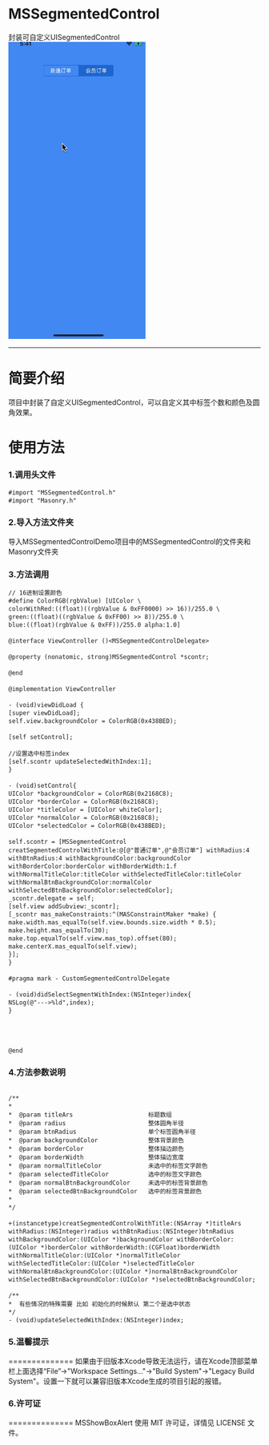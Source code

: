 # MSSegmentedControl
封装可自定义UISegmentedControl<br/>
![image](https://github.com/sunmean/MSSegmentedControl/blob/master/record201911125001.gif)

---
简要介绍
==============
项目中封装了自定义UISegmentedControl，可以自定义其中标签个数和颜色及圆角效果。<br/>

使用方法
==============

### 1.调用头文件
```objc
#import "MSSegmentedControl.h"
#import "Masonry.h"
```

### 2.导入方法文件夹
导入MSSegmentedControlDemo项目中的MSSegmentedControl的文件夹和Masonry文件夹

### 3.方法调用
```objc
// 16进制设置颜色
#define ColorRGB(rgbValue) [UIColor \
colorWithRed:((float)((rgbValue & 0xFF0000) >> 16))/255.0 \
green:((float)((rgbValue & 0xFF00) >> 8))/255.0 \
blue:((float)(rgbValue & 0xFF))/255.0 alpha:1.0]

@interface ViewController ()<MSSegmentedControlDelegate>

@property (nonatomic, strong)MSSegmentedControl *scontr;

@end

@implementation ViewController

- (void)viewDidLoad {
[super viewDidLoad];
self.view.backgroundColor = ColorRGB(0x438BED);

[self setControl];

//设置选中标签index
[self.scontr updateSelectedWithIndex:1];
}

- (void)setControl{
UIColor *backgroundColor = ColorRGB(0x2168C8);
UIColor *borderColor = ColorRGB(0x2168C8);
UIColor *titleColor = [UIColor whiteColor];
UIColor *normalColor = ColorRGB(0x2168C8);
UIColor *selectedColor = ColorRGB(0x438BED);

self.scontr = [MSSegmentedControl creatSegmentedControlWithTitle:@[@"普通订单",@"会员订单"] withRadius:4 withBtnRadius:4 withBackgroundColor:backgroundColor withBorderColor:borderColor withBorderWidth:1.f withNormalTitleColor:titleColor withSelectedTitleColor:titleColor withNormalBtnBackgroundColor:normalColor withSelectedBtnBackgroundColor:selectedColor];
_scontr.delegate = self;
[self.view addSubview:_scontr];
[_scontr mas_makeConstraints:^(MASConstraintMaker *make) {
make.width.mas_equalTo(self.view.bounds.size.width * 0.5);
make.height.mas_equalTo(30);
make.top.equalTo(self.view.mas_top).offset(80);
make.centerX.mas_equalTo(self.view);
}];
}

#pragma mark - CustomSegmentedControlDelegate

- (void)didSelectSegmentWithIndex:(NSInteger)index{
NSLog(@"--->%ld",index);
}




@end

```

### 4.方法参数说明
```objc

/**
*
*  @param titleArs                     标题数组
*  @param radius                       整体圆角半径
*  @param btnRadius                    单个标签圆角半径
*  @param backgroundColor              整体背景颜色
*  @param borderColor                  整体描边颜色
*  @param borderWidth                  整体描边宽度
*  @param normalTitleColor             未选中的标签文字颜色
*  @param selectedTitleColor           选中的标签文字颜色
*  @param normalBtnBackgroundColor     未选中的标签背景颜色
*  @param selectedBtnBackgroundColor   选中的标签背景颜色
*
*/

+(instancetype)creatSegmentedControlWithTitle:(NSArray *)titleArs withRadius:(NSInteger)radius withBtnRadius:(NSInteger)btnRadius withBackgroundColor:(UIColor *)backgroundColor withBorderColor:(UIColor *)borderColor withBorderWidth:(CGFloat)borderWidth withNormalTitleColor:(UIColor *)normalTitleColor withSelectedTitleColor:(UIColor *)selectedTitleColor withNormalBtnBackgroundColor:(UIColor *)normalBtnBackgroundColor withSelectedBtnBackgroundColor:(UIColor *)selectedBtnBackgroundColor;

/**
*  有些情况的特殊需要 比如 初始化的时候默认 第二个是选中状态
*/
- (void)updateSelectedWithIndex:(NSInteger)index;

```

### 5.温馨提示
==============
如果由于旧版本Xcode导致无法运行，请在Xcode顶部菜单栏上面选择“File”->"Workspace Settings..."->"Build System"->"Legacy Build System"。设置一下就可以兼容旧版本Xcode生成的项目引起的报错。


### 6.许可证
==============
MSShowBoxAlert 使用 MIT 许可证，详情见 LICENSE 文件。
